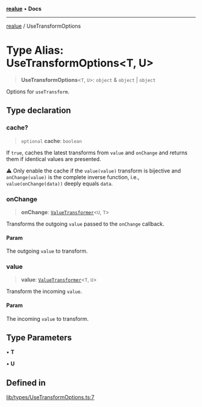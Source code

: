 [**realue**](../README.md) • **Docs**

***

[realue](../README.md) / UseTransformOptions

# Type Alias: UseTransformOptions\<T, U\>

> **UseTransformOptions**\<`T`, `U`\>: `object` & `object` \| `object`

Options for `useTransform`.

## Type declaration

### cache?

> `optional` **cache**: `boolean`

If `true`, caches the latest transforms from `value` and `onChange` and returns them if identical values are presented.

⚠️ Only enable the cache if the `value(value)` transform is bijective and `onChange(value)` is the complete inverse function, i.e., `value(onChange(data))` deeply equals `data`.

### onChange

> **onChange**: [`ValueTransformer`](ValueTransformer.md)\<`U`, `T`\>

Transforms the outgoing `value` passed to the `onChange` callback.

#### Param

The outgoing `value` to transform.

### value

> **value**: [`ValueTransformer`](ValueTransformer.md)\<`T`, `U`\>

Transform the incoming `value`.

#### Param

The incoming `value` to transform.

## Type Parameters

• **T**

• **U**

## Defined in

[lib/types/UseTransformOptions.ts:7](https://github.com/nevoland/realue/blob/0e2c9c1c8fa8490674c8cc5404b4ee41b440a4dd/lib/types/UseTransformOptions.ts#L7)
